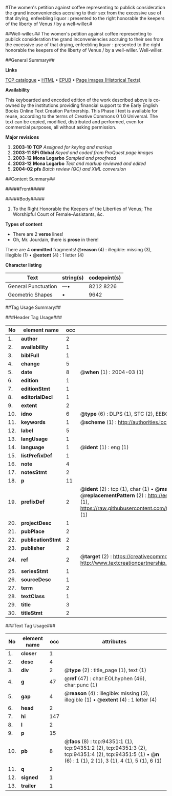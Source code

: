 #The women's petition against coffee representing to publick consideration the grand inconveniencies accruing to their sex from the excessive use of that drying, enfeebling liquor : presented to the right honorable the keepers of the liberty of Venus / by a well-willer.#

##Well-willer.##
The women's petition against coffee representing to publick consideration the grand inconveniencies accruing to their sex from the excessive use of that drying, enfeebling liquor : presented to the right honorable the keepers of the liberty of Venus / by a well-willer.
Well-willer.

##General Summary##

**Links**

[TCP catalogue](http://www.ota.ox.ac.uk/tcp/)  • 
[HTML](http://tei.it.ox.ac.uk/tcp/Texts-HTML/free/A66/A66888.html)  • 
[EPUB](http://tei.it.ox.ac.uk/tcp/Texts-EPUB/free/A66/A66888.epub) • 
[Page images (Historical Texts)](https://data.historicaltexts.jisc.ac.uk/view?pubId=eebo-12834905e&pageId=eebo-12834905e-94351-1)

**Availability**

This keyboarded and encoded edition of the
	       work described above is co-owned by the institutions
	       providing financial support to the Early English Books
	       Online Text Creation Partnership. This Phase I text is
	       available for reuse, according to the terms of Creative
	       Commons 0 1.0 Universal. The text can be copied,
	       modified, distributed and performed, even for
	       commercial purposes, all without asking permission.

**Major revisions**

1. __2003-10__ __TCP__ *Assigned for keying and markup*
1. __2003-11__ __SPi Global__ *Keyed and coded from ProQuest page images*
1. __2003-12__ __Mona Logarbo__ *Sampled and proofread*
1. __2003-12__ __Mona Logarbo__ *Text and markup reviewed and edited*
1. __2004-02__ __pfs__ *Batch review (QC) and XML conversion*

##Content Summary##

#####Front#####

#####Body#####

1. To the Right Honorable the Keepers of the Liberties of Venus; The Worshipful Court of Female-Assistants, &c.

**Types of content**

  * There are 2 **verse** lines!
  * Oh, Mr. Jourdain, there is **prose** in there!

There are 4 **ommitted** fragments! 
 @__reason__ (4) : illegible: missing (3), illegible (1)  •  @__extent__ (4) : 1 letter (4)

**Character listing**


|Text|string(s)|codepoint(s)|
|---|---|---|
|General Punctuation|—•|8212 8226|
|Geometric Shapes|▪|9642|

##Tag Usage Summary##

###Header Tag Usage###

|No|element name|occ|attributes|
|---|---|---|---|
|1.|__author__|2||
|2.|__availability__|1||
|3.|__biblFull__|1||
|4.|__change__|5||
|5.|__date__|8| @__when__ (1) : 2004-03 (1)|
|6.|__edition__|1||
|7.|__editionStmt__|1||
|8.|__editorialDecl__|1||
|9.|__extent__|2||
|10.|__idno__|6| @__type__ (6) : DLPS (1), STC (2), EEBO-CITATION (1), OCLC (1), VID (1)|
|11.|__keywords__|1| @__scheme__ (1) : http://authorities.loc.gov/ (1)|
|12.|__label__|5||
|13.|__langUsage__|1||
|14.|__language__|1| @__ident__ (1) : eng (1)|
|15.|__listPrefixDef__|1||
|16.|__note__|4||
|17.|__notesStmt__|2||
|18.|__p__|11||
|19.|__prefixDef__|2| @__ident__ (2) : tcp (1), char (1)  •  @__matchPattern__ (2) : ([0-9\-]+):([0-9IVX]+) (1), (.+) (1)  •  @__replacementPattern__ (2) : http://eebo.chadwyck.com/downloadtiff?vid=$1&page=$2 (1), https://raw.githubusercontent.com/textcreationpartnership/Texts/master/tcpchars.xml#$1 (1)|
|20.|__projectDesc__|1||
|21.|__pubPlace__|2||
|22.|__publicationStmt__|2||
|23.|__publisher__|2||
|24.|__ref__|2| @__target__ (2) : https://creativecommons.org/publicdomain/zero/1.0/ (1), http://www.textcreationpartnership.org/docs/. (1)|
|25.|__seriesStmt__|1||
|26.|__sourceDesc__|1||
|27.|__term__|2||
|28.|__textClass__|1||
|29.|__title__|3||
|30.|__titleStmt__|2||


###Text Tag Usage###

|No|element name|occ|attributes|
|---|---|---|---|
|1.|__closer__|1||
|2.|__desc__|4||
|3.|__div__|2| @__type__ (2) : title_page (1), text (1)|
|4.|__g__|47| @__ref__ (47) : char:EOLhyphen (46), char:punc (1)|
|5.|__gap__|4| @__reason__ (4) : illegible: missing (3), illegible (1)  •  @__extent__ (4) : 1 letter (4)|
|6.|__head__|2||
|7.|__hi__|147||
|8.|__l__|2||
|9.|__p__|15||
|10.|__pb__|8| @__facs__ (8) : tcp:94351:1 (1), tcp:94351:2 (2), tcp:94351:3 (2), tcp:94351:4 (2), tcp:94351:5 (1)  •  @__n__ (6) : 1 (1), 2 (1), 3 (1), 4 (1), 5 (1), 6 (1)|
|11.|__q__|2||
|12.|__signed__|1||
|13.|__trailer__|1||
